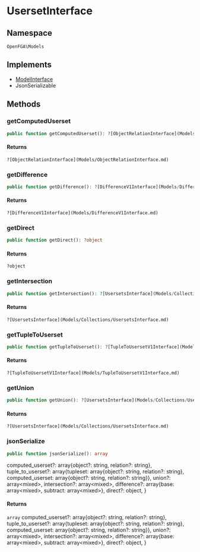 # UsersetInterface


## Namespace
`OpenFGA\Models`

## Implements
* [ModelInterface](Models/ModelInterface.md)
* JsonSerializable

## Methods
### getComputedUserset

```php
public function getComputedUserset(): ?[ObjectRelationInterface](Models/ObjectRelationInterface.md)
```



#### Returns
`?[ObjectRelationInterface](Models/ObjectRelationInterface.md)` 

### getDifference

```php
public function getDifference(): ?[DifferenceV1Interface](Models/DifferenceV1Interface.md)
```



#### Returns
`?[DifferenceV1Interface](Models/DifferenceV1Interface.md)` 

### getDirect

```php
public function getDirect(): ?object
```



#### Returns
`?object` 

### getIntersection

```php
public function getIntersection(): ?[UsersetsInterface](Models/Collections/UsersetsInterface.md)
```



#### Returns
`?[UsersetsInterface](Models/Collections/UsersetsInterface.md)` 

### getTupleToUserset

```php
public function getTupleToUserset(): ?[TupleToUsersetV1Interface](Models/TupleToUsersetV1Interface.md)
```



#### Returns
`?[TupleToUsersetV1Interface](Models/TupleToUsersetV1Interface.md)` 

### getUnion

```php
public function getUnion(): ?[UsersetsInterface](Models/Collections/UsersetsInterface.md)
```



#### Returns
`?[UsersetsInterface](Models/Collections/UsersetsInterface.md)` 

### jsonSerialize

```php
public function jsonSerialize(): array
```

computed_userset?: array{object?: string, relation?: string}, tuple_to_userset?: array{tupleset: array{object?: string, relation?: string}, computed_userset: array{object?: string, relation?: string}}, union?: array&lt;mixed&gt;, intersection?: array&lt;mixed&gt;, difference?: array{base: array&lt;mixed&gt;, subtract: array&lt;mixed&gt;}, direct?: object, }


#### Returns
`array` computed_userset?: array{object?: string, relation?: string}, tuple_to_userset?: array{tupleset: array{object?: string, relation?: string}, computed_userset: array{object?: string, relation?: string}}, union?: array&lt;mixed&gt;, intersection?: array&lt;mixed&gt;, difference?: array{base: array&lt;mixed&gt;, subtract: array&lt;mixed&gt;}, direct?: object, }

